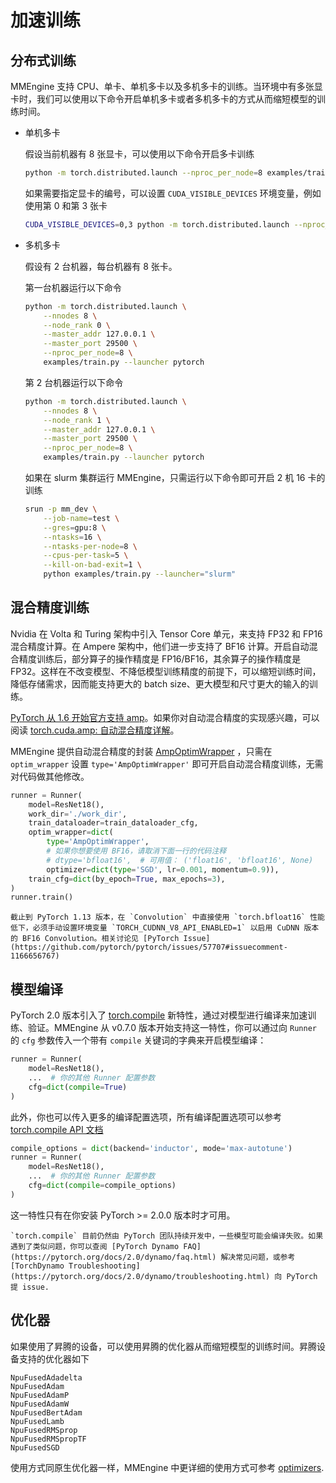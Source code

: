 # 加速训练

## 分布式训练

MMEngine 支持 CPU、单卡、单机多卡以及多机多卡的训练。当环境中有多张显卡时，我们可以使用以下命令开启单机多卡或者多机多卡的方式从而缩短模型的训练时间。

- 单机多卡

  假设当前机器有 8 张显卡，可以使用以下命令开启多卡训练

  ```bash
  python -m torch.distributed.launch --nproc_per_node=8 examples/train.py --launcher pytorch
  ```

  如果需要指定显卡的编号，可以设置 `CUDA_VISIBLE_DEVICES` 环境变量，例如使用第 0 和第 3 张卡

  ```bash
  CUDA_VISIBLE_DEVICES=0,3 python -m torch.distributed.launch --nproc_per_node=2 examples/train.py --launcher pytorch
  ```

- 多机多卡

  假设有 2 台机器，每台机器有 8 张卡。

  第一台机器运行以下命令

  ```bash
  python -m torch.distributed.launch \
      --nnodes 8 \
      --node_rank 0 \
      --master_addr 127.0.0.1 \
      --master_port 29500 \
      --nproc_per_node=8 \
      examples/train.py --launcher pytorch
  ```

  第 2 台机器运行以下命令

  ```bash
  python -m torch.distributed.launch \
      --nnodes 8 \
      --node_rank 1 \
      --master_addr 127.0.0.1 \
      --master_port 29500 \
      --nproc_per_node=8 \
      examples/train.py --launcher pytorch
  ```

  如果在 slurm 集群运行 MMEngine，只需运行以下命令即可开启 2 机 16 卡的训练

  ```bash
  srun -p mm_dev \
      --job-name=test \
      --gres=gpu:8 \
      --ntasks=16 \
      --ntasks-per-node=8 \
      --cpus-per-task=5 \
      --kill-on-bad-exit=1 \
      python examples/train.py --launcher="slurm"
  ```

## 混合精度训练

Nvidia 在 Volta 和 Turing 架构中引入 Tensor Core 单元，来支持 FP32 和 FP16 混合精度计算。在 Ampere 架构中，他们进一步支持了 BF16 计算。开启自动混合精度训练后，部分算子的操作精度是 FP16/BF16，其余算子的操作精度是 FP32。这样在不改变模型、不降低模型训练精度的前提下，可以缩短训练时间，降低存储需求，因而能支持更大的 batch size、更大模型和尺寸更大的输入的训练。

[PyTorch 从 1.6 开始官方支持 amp](https://pytorch.org/blog/accelerating-training-on-nvidia-gpus-with-pytorch-automatic-mixed-precision/)。如果你对自动混合精度的实现感兴趣，可以阅读 [torch.cuda.amp: 自动混合精度详解](https://zhuanlan.zhihu.com/p/348554267)。

MMEngine 提供自动混合精度的封装 [AmpOptimWrapper](mmengine.optim.AmpOptimWrapper) ，只需在 `optim_wrapper` 设置 `type='AmpOptimWrapper'` 即可开启自动混合精度训练，无需对代码做其他修改。

```python
runner = Runner(
    model=ResNet18(),
    work_dir='./work_dir',
    train_dataloader=train_dataloader_cfg,
    optim_wrapper=dict(
        type='AmpOptimWrapper',
        # 如果你想要使用 BF16，请取消下面一行的代码注释
        # dtype='bfloat16',  # 可用值： ('float16', 'bfloat16', None)
        optimizer=dict(type='SGD', lr=0.001, momentum=0.9)),
    train_cfg=dict(by_epoch=True, max_epochs=3),
)
runner.train()
```

```{warning}
截止到 PyTorch 1.13 版本，在 `Convolution` 中直接使用 `torch.bfloat16` 性能低下，必须手动设置环境变量 `TORCH_CUDNN_V8_API_ENABLED=1` 以启用 CuDNN 版本的 BF16 Convolution。相关讨论见 [PyTorch Issue](https://github.com/pytorch/pytorch/issues/57707#issuecomment-1166656767)
```

## 模型编译

PyTorch 2.0 版本引入了 [torch.compile](https://pytorch.org/docs/2.0/dynamo/get-started.html) 新特性，通过对模型进行编译来加速训练、验证。MMEngine 从 v0.7.0 版本开始支持这一特性，你可以通过向 `Runner` 的 `cfg` 参数传入一个带有 `compile` 关键词的字典来开启模型编译：

```python
runner = Runner(
    model=ResNet18(),
    ...  # 你的其他 Runner 配置参数
    cfg=dict(compile=True)
)
```

此外，你也可以传入更多的编译配置选项，所有编译配置选项可以参考 [torch.compile API 文档](https://pytorch.org/docs/2.0/generated/torch.compile.html#torch-compile)

```python
compile_options = dict(backend='inductor', mode='max-autotune')
runner = Runner(
    model=ResNet18(),
    ...  # 你的其他 Runner 配置参数
    cfg=dict(compile=compile_options)
)
```

这一特性只有在你安装 PyTorch >= 2.0.0 版本时才可用。

```{warning}
`torch.compile` 目前仍然由 PyTorch 团队持续开发中，一些模型可能会编译失败。如果遇到了类似问题，你可以查阅 [PyTorch Dynamo FAQ](https://pytorch.org/docs/2.0/dynamo/faq.html) 解决常见问题，或参考 [TorchDynamo Troubleshooting](https://pytorch.org/docs/2.0/dynamo/troubleshooting.html) 向 PyTorch 提 issue.
```

## 优化器

如果使用了昇腾的设备，可以使用昇腾的优化器从而缩短模型的训练时间。昇腾设备支持的优化器如下

```
NpuFusedAdadelta
NpuFusedAdam
NpuFusedAdamP
NpuFusedAdamW
NpuFusedBertAdam
NpuFusedLamb
NpuFusedRMSprop
NpuFusedRMSpropTF
NpuFusedSGD
```

使用方式同原生优化器一样，MMEngine 中更详细的使用方式可参考 [optimizers](https://mmengine.readthedocs.io/zh_CN/latest/tutorials/optim_wrapper.html?highlight=%E4%BC%98%E5%8C%96%E5%99%A8).
